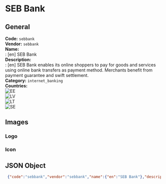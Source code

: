 # SEB Bank 
## General 
**Code:** `sebbank`  
**Vendor:** `sebbank`  
**Name:**  
:	[en] SEB Bank  
**Description:**  
: [en] SEB Bank enables its online shoppers to pay for goods and services using online bank transfers as payment method. Merchants benefit from payment guarantee and swift settlement.  
**Category:** `internet_banking`  
**Countries:**  
![EE](https://cdnjs.cloudflare.com/ajax/libs/flag-icon-css/3.3.0/flags/4x3/EE.svg#w24)  
![LV](https://cdnjs.cloudflare.com/ajax/libs/flag-icon-css/3.3.0/flags/4x3/LV.svg#w24)  
![LT](https://cdnjs.cloudflare.com/ajax/libs/flag-icon-css/3.3.0/flags/4x3/LT.svg#w24)  
![SE](https://cdnjs.cloudflare.com/ajax/libs/flag-icon-css/3.3.0/flags/4x3/SE.svg#w24)  
 
## Images 
### Logo 
### Icon 
## JSON Object 
```json
 {"code":"sebbank","vendor":"sebbank","name":{"en":"SEB Bank"},"description":{"en":"SEB Bank enables its online shoppers to\u00a0pay for goods and services using online bank transfers as payment method. Merchants benefit from payment guarantee and swift settlement."},"countries":["EE","LV","LT","SE"],"category":"internet_banking"}```  
